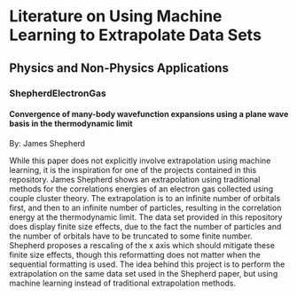 # Literature on Using Machine Learning to Extrapolate Data Sets 
## Physics and Non-Physics Applications

### ShepherdElectronGas

#### Convergence of many-body wavefunction expansions using a plane wave basis in the thermodynamic limit

By: James Shepherd

While this paper does not explicitly involve extrapolation using machine learning, it is the inspiration for one of the projects contained in this repository.  James Shepherd shows an extrapolation using traditional methods for the correlations energies of an electron gas collected using couple cluster theory.  The extrapolation is to an infinite number of orbitals first, and then to an infinite number of particles, resulting in the correlation energy at the thermodynamic limit.  The data set provided in this repository does display finite size effects, due to the fact the number of particles and the number of orbitals have to be truncated to some finite number.  Shepherd proposes a rescaling of the x axis which should mitigate these finite size effects, though this reformatting does not matter when the sequential formatting is used.  The idea behind this project is to perform the extrapolation on the same data set used in the Shepherd paper, but using machine learning instead of traditional extrapolation methods.
